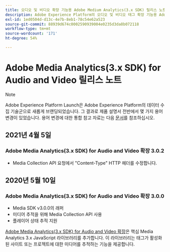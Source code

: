 ```yaml
---
title: 오디오 및 비디오 확장 기능용 Adobe Medium Analytics(3.x SDK) 릴리스 노트
description: Adobe Experience Platform의 오디오 및 비디오 태그 확장 기능용 Adobe Medium Analytics(3.x SDK)에 대한 최신 릴리스 정보입니다.
exl-id: 1ed0504d-d13c-4e7b-8eb1-78c54e62a523
source-git-commit: 88939d674c0002590939004e0235d3da8b072118
workflow-type: tm+mt
source-wordcount: '171'
ht-degree: 54%

---
```


# Adobe Media Analytics(3.x SDK) for Audio and Video 릴리스 노트

>[!NOTE]
>
>Adobe Experience Platform Launch은 Adobe Experience Platform의 데이터 수집 기술군으로 새롭게 브랜딩되었습니다. 그 결과로 제품 설명서 전반에서 몇 가지 용어 변경이 있었습니다. 용어 변경에 대한 통합 참고 자료는 다음 [문서](../../../term-updates.md)를 참조하십시오.

## 2021년 4월 5일

### Adobe Media Analytics(3.x SDK) for Audio and Video 확장 3.0.2

* Media Collection API 요청에서 &quot;Content-Type&quot; HTTP 헤더를 수정합니다.

## 2020년 5월 10일

### Adobe Media Analytics(3.x SDK) for Audio and Video 확장 3.0.0

* Media SDK v3.0.0의 래퍼
* 미디어 추적을 위해 Media Collection API 사용
* 플레이어 상태 추적 지원

[Adobe Media Analytics(3.x SDK) for Audio and Video 확장](./overview.md)은 핵심 Media Analytics 3.x JavaScript 라이브러리를 추가합니다. 이 라이브러리는 태그가 활성화된 사이트 또는 프로젝트에 대한 미디어를 추적하는 기능을 제공합니다.
